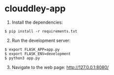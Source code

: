 # clouddley-app

1. Install the dependencies:
```
$ pip install -r requirements.txt
```

2. Run the development server:
```
$ export FLASK_APP=app.py
$ export FLASK_ENV=development 
$ python3 app.py
```
3. Navigate to the web page: http://127.0.0.1:8080/
